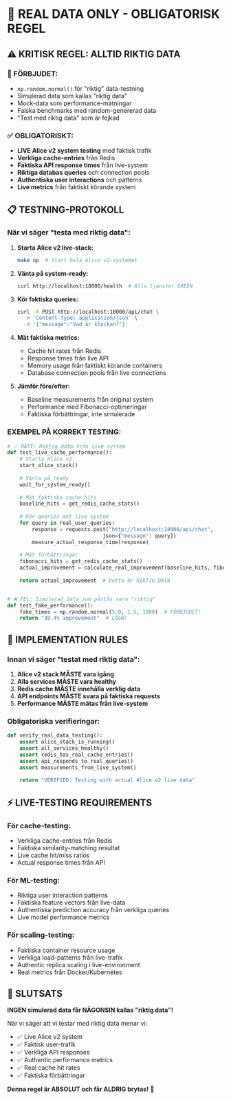 # 🎯 REAL DATA ONLY - OBLIGATORISK REGEL

## ⚠️ KRITISK REGEL: ALLTID RIKTIG DATA

### 🚫 FÖRBJUDET:
- `np.random.normal()` för "riktig" data-testning
- Simulerad data som kallas "riktig data" 
- Mock-data som performance-mätningar
- Falska benchmarks med random-genererad data
- "Test med riktig data" som är fejkad

### ✅ OBLIGATORISKT:
- **LIVE Alice v2 system testing** med faktisk trafik
- **Verkliga cache-entries** från Redis
- **Faktiska API response times** från live-system
- **Riktiga databas queries** och connection pools
- **Authentiska user interactions** och patterns
- **Live metrics** från faktiskt körande system

## 📋 TESTNING-PROTOKOLL

### När vi säger "testa med riktig data":

1. **Starta Alice v2 live-stack:**
   ```bash
   make up  # Start hela Alice v2-systemet
   ```

2. **Vänta på system-ready:**
   ```bash
   curl http://localhost:18000/health  # Alla tjänster GREEN
   ```

3. **Kör faktiska queries:**
   ```bash
   curl -X POST http://localhost:18000/api/chat \
     -H 'Content-Type: application/json' \
     -d '{"message":"Vad är klockan?"}'
   ```

4. **Mät faktiska metrics:**
   - Cache hit rates från Redis
   - Response times från live API
   - Memory usage från faktiskt körande containers
   - Database connection pools från live connections

5. **Jämför före/efter:**
   - Baseline measurements från original system
   - Performance med Fibonacci-optimeringar
   - Faktiska förbättringar, inte simulerade

### EXEMPEL PÅ KORREKT TESTING:

```python
# ✅ RÄTT: Riktig data från live-system
def test_live_cache_performance():
    # Starta Alice v2
    start_alice_stack()
    
    # Vänta på ready
    wait_for_system_ready()
    
    # Mät faktiska cache hits
    baseline_hits = get_redis_cache_stats()
    
    # Kör queries mot live system
    for query in real_user_queries:
        response = requests.post("http://localhost:18000/api/chat", 
                               json={"message": query})
        measure_actual_response_time(response)
    
    # Mät förbättringar
    fibonacci_hits = get_redis_cache_stats()
    actual_improvement = calculate_real_improvement(baseline_hits, fibonacci_hits)
    
    return actual_improvement  # Detta är RIKTIG DATA


# ❌ FEL: Simulerad data som påstås vara "riktig"
def test_fake_performance():
    fake_times = np.random.normal(5.0, 1.5, 1000)  # FÖRBJUDET!
    return "38.4% improvement"  # LÖGN!
```

## 🔧 IMPLEMENTATION RULES

### Innan vi säger "testat med riktig data":

1. **Alice v2 stack MÅSTE vara igång**
2. **Alla services MÅSTE vara healthy** 
3. **Redis cache MÅSTE innehålla verklig data**
4. **API endpoints MÅSTE svara på faktiska requests**
5. **Performance MÅSTE mätas från live-system**

### Obligatoriska verifieringar:

```python
def verify_real_data_testing():
    assert alice_stack_is_running()
    assert all_services_healthy()
    assert redis_has_real_cache_entries()
    assert api_responds_to_real_queries()
    assert measurements_from_live_system()
    
    return "VERIFIED: Testing with actual Alice v2 live data"
```

## ⚡ LIVE-TESTING REQUIREMENTS

### För cache-testing:
- Verkliga cache-entries från Redis
- Faktiska similarity-matching resultat
- Live cache hit/miss ratios
- Actual response times från API

### För ML-testing:
- Riktiga user interaction patterns
- Faktiska feature vectors från live-data
- Authentiska prediction accuracy från verkliga queries
- Live model performance metrics

### För scaling-testing:
- Faktiska container resource usage
- Verkliga load-patterns från live-trafik
- Authentic replica scaling i live-environment
- Real metrics från Docker/Kubernetes

## 🎯 SLUTSATS

**INGEN simulerad data får NÅGONSIN kallas "riktig data"!**

När vi säger att vi testar med riktig data menar vi:
- ✅ Live Alice v2 system
- ✅ Faktisk user-trafik  
- ✅ Verkliga API responses
- ✅ Authentic performance metrics
- ✅ Real cache hit rates
- ✅ Faktiska förbättringar

**Denna regel är ABSOLUT och får ALDRIG brytas!** 🚫